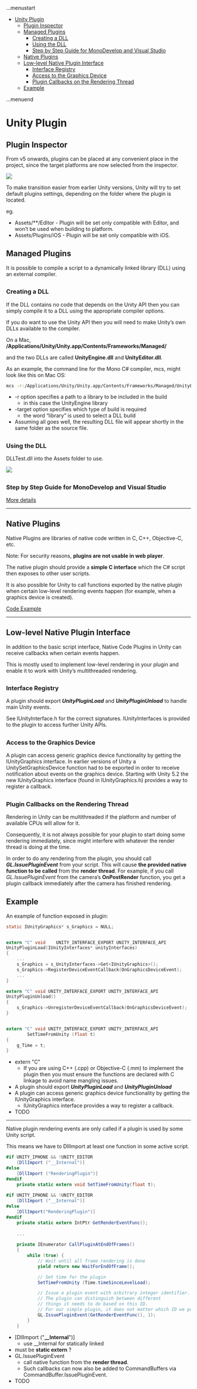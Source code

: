 ...menustart

 - [Unity Plugin](#2962917f23f1d3e579023b279d5a53e5)
     - [Plugin Inspector](#f4af3b85dca0c4507ca55336825a6a50)
     - [Managed Plugins](#334c3c4f311455f3445d04c4b67a2dbd)
         - [Creating a DLL](#615030f8cecae4a4ce7e6e4680b9e71f)
         - [Using the DLL](#ccb1d2c22ab430836b0ac9c8fd75cef7)
         - [Step by Step Guide for MonoDevelop and Visual Studio](#a0c7997f40bf2289c6f6f3600ad4c990)
     - [Native Plugins](#7724ec709771ed12ee9db9d817ec7ec4)
     - [Low-level Native Plugin Interface](#45f4836b184bb61e6897d414e2adaa3a)
         - [Interface Registry](#21e58543396d6ee441246b0e6483dba9)
         - [Access to the Graphics Device](#e7dedd682cf6b74d514fab90df8ed549)
         - [Plugin Callbacks on the Rendering Thread](#2df08455093d0b5c92d03c8e2109a55f)
     - [Example](#0a52730597fb4ffa01fc117d9e71e3a9)

...menuend


<h2 id="2962917f23f1d3e579023b279d5a53e5"></h2>


# Unity Plugin

<h2 id="f4af3b85dca0c4507ca55336825a6a50"></h2>


## Plugin Inspector

From v5 onwards, plugins can be placed at any convenient place in the project, since the target platforms are now selected from the inspector.

![](http://docs.unity3d.com/uploads/Main/PluginInspector.png)

To make transition easier from earlier Unity versions, Unity will try to set default plugins settings, depending on the folder where the plugin is located.

eg.

 - Assets/**/Editor - Plugin will be set only compatible with Editor, and won’t be used when building to platform.
 - Assets/Plugins/iOS - Plugin will be set only compatible with iOS.

 
<h2 id="334c3c4f311455f3445d04c4b67a2dbd"></h2>


## Managed Plugins

It is possible to compile a script to a dynamically linked library (DLL) using an external compiler.

<h2 id="615030f8cecae4a4ce7e6e4680b9e71f"></h2>


### Creating a DLL

If the DLL contains no code that depends on the Unity API then you can simply compile it to a DLL using the appropriate compiler options. 

If you do want to use the Unity API then you will need to make Unity’s own DLLs available to the compiler. 

On a Mac, **/Applications/Unity/Unity.app/Contents/Frameworks/Managed/**

and the two DLLs are called **UnityEngine.dll** and **UnityEditor.dll**.

As an example, the command line for the Mono C# compiler, mcs, might look like this on Mac OS:

```bash
mcs -r:/Applications/Unity/Unity.app/Contents/Frameworks/Managed/UnityEngine.dll -target:library ClassesForDLL.cs 
```

 - -r option specifies a path to a library to be included in the build
    - in this case the UnityEngine library
 - -target option specifies which type of build is required
    - the word “library” is used to select a DLL build
 - Assuming all goes well, the resulting DLL file will appear shortly in the same folder as the source file.

<h2 id="ccb1d2c22ab430836b0ac9c8fd75cef7"></h2>


### Using the DLL

DLLTest.dll into the Assets folder to use.

![](http://docs.unity3d.com/uploads/Main/DLLScreenshot.png)


<h2 id="a0c7997f40bf2289c6f6f3600ad4c990"></h2>


### Step by Step Guide for MonoDevelop and Visual Studio

[More details](http://docs.unity3d.com/Manual/UsingDLL.html)


---

<h2 id="7724ec709771ed12ee9db9d817ec7ec4"></h2>


## Native Plugins

Native Plugins are libraries of native code written in C, C++, Objective-C, etc. 

Note: For security reasons, **plugins are not usable in web player**.

The native plugin should provide a **simple C interface** which the C# script then exposes to other user scripts. 

It is also possible for Unity to call functions exported by the native plugin when certain low-level rendering events happen (for example, when a graphics device is created).


[Code Example](http://docs.unity3d.com/Manual/NativePlugins.html)

---



<h2 id="45f4836b184bb61e6897d414e2adaa3a"></h2>


## Low-level Native Plugin Interface

In addition to the basic script interface, Native Code Plugins in Unity can receive callbacks when certain events happen. 

This is mostly used to implement low-level rendering in your plugin and enable it to work with Unity’s multithreaded rendering.

<h2 id="21e58543396d6ee441246b0e6483dba9"></h2>


### Interface Registry

A plugin should export ***UnityPluginLoad*** and ***UnityPluginUnload*** to handle main Unity events. 

See IUnityInterface.h for the correct signatures. IUnityInterfaces is provided to the plugin to access further Unity APIs.

<h2 id="e7dedd682cf6b74d514fab90df8ed549"></h2>


### Access to the Graphics Device

A plugin can access generic graphics device functionality by getting the IUnityGraphics interface. In earlier versions of Unity a UnitySetGraphicsDevice function had to be exported in order to receive notification about events on the graphics device. Starting with Unity 5.2 the new IUnityGraphics interface (found in IUnityGraphics.h) provides a way to register a callback.

<h2 id="2df08455093d0b5c92d03c8e2109a55f"></h2>


### Plugin Callbacks on the Rendering Thread

Rendering in Unity can be multithreaded if the platform and number of available CPUs will allow for it.

Consequently, it is not always possible for your plugin to start doing some rendering immediately, since might interfere with whatever the render thread is doing at the time.

In order to do any rendering from the plugin, you should call ***GL.IssuePluginEvent*** from your script. This will cause **the provided native function to be called** from the **render thread**. For example, if you call *GL.IssuePluginEvent* from the camera’s **OnPostRender** function, you get a plugin callback immediately after the camera has finished rendering.




<h2 id="0a52730597fb4ffa01fc117d9e71e3a9"></h2>


## Example

An example of function exposed in plugin:

```C
static IUnityGraphics* s_Graphics = NULL;


extern "C" void    UNITY_INTERFACE_EXPORT UNITY_INTERFACE_API
UnityPluginLoad(IUnityInterfaces* unityInterfaces)
{
    ...
    s_Graphics = s_UnityInterfaces->Get<IUnityGraphics>();
    s_Graphics->RegisterDeviceEventCallback(OnGraphicsDeviceEvent);
    ...
}

extern "C" void UNITY_INTERFACE_EXPORT UNITY_INTERFACE_API
UnityPluginUnload()
{
    s_Graphics->UnregisterDeviceEventCallback(OnGraphicsDeviceEvent);
}


extern "C" void UNITY_INTERFACE_EXPORT UNITY_INTERFACE_API 
        SetTimeFromUnity (float t) 
{ 
    g_Time = t; 
}
```


 - extern "C"
    - If you are using C++ (.cpp) or Objective-C (.mm) to implement the plugin then you must ensure the functions are declared with C linkage to avoid name mangling issues.
 - A plugin should export ***UnityPluginLoad*** and ***UnityPluginUnload***
 - A plugin can access generic graphics device functionality by getting the IUnityGraphics interface.
    - IUnityGraphics interface provides a way to register a callback.
 - TODO

---

Native plugin rendering events are only called if a plugin is used by some Unity script.

This means we have to DllImport at least one function in some active script.

```C#
#if UNITY_IPHONE && !UNITY_EDITOR
    [DllImport ("__Internal")]
#else
    [DllImport ("RenderingPlugin")]
#endif
    private static extern void SetTimeFromUnity(float t);
    
#if UNITY_IPHONE && !UNITY_EDITOR
    [DllImport ("__Internal")]
#else
    [DllImport("RenderingPlugin")]
#endif
    private static extern IntPtr GetRenderEventFunc();
    
    ...
    
    private IEnumerator CallPluginAtEndOfFrames()
    {
        while (true) {
            // Wait until all frame rendering is done
            yield return new WaitForEndOfFrame();

            // Set time for the plugin
            SetTimeFromUnity (Time.timeSinceLevelLoad);

            // Issue a plugin event with arbitrary integer identifier.
            // The plugin can distinguish between different
            // things it needs to do based on this ID.
            // For our simple plugin, it does not matter which ID we pass here.
            GL.IssuePluginEvent(GetRenderEventFunc(), 1);
        }
    }    
```

 - [DllImport ("**__Internal**")]
    - use __Internal for statically linked
 - must be **static extern** ?
 - GL.IssuePluginEvent
    - call native function from the **render thread**.
    - Such callbacks can now also be added to CommandBuffers via CommandBuffer.IssuePluginEvent.
 - TODO


